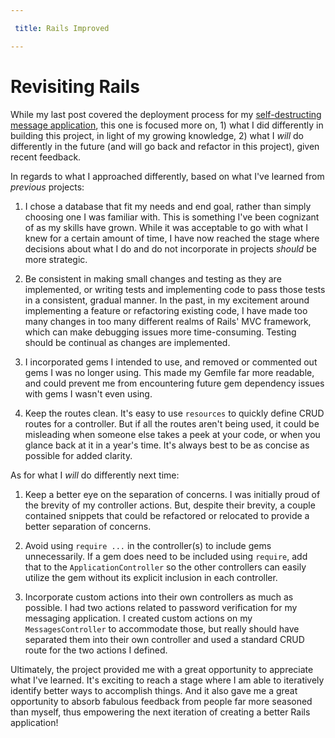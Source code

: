 ```yaml
---

 title: Rails Improved

---
```


# Revisiting Rails 

While my last post covered the deployment process for my [self-destructing message application](https://still-shore-38939.herokuapp.com/), this one is focused more on, 1) what I did differently in building this project, in light of my growing knowledge, 2) what I *will* do differently in the future (and will go back and refactor in this project), given recent feedback. 

In regards to what I approached differently, based on what I've learned from *previous* projects:

1. I chose a database that fit my needs and end goal, rather than simply choosing one I was familiar with. This is something I've been cognizant of as my skills have grown. While it was acceptable to go with what I knew for a certain amount of time, I have now reached the stage where decisions about what I do and do not incorporate in projects *should* be more strategic. 

2. Be consistent in making small changes and testing as they are implemented, or writing tests and implementing code to pass those tests in a consistent, gradual manner. In the past, in my excitement around implementing a feature or refactoring existing code, I have made too many changes in too many different realms of Rails' MVC framework, which can make debugging issues more time-consuming. Testing should be continual as changes are implemented. 

3. I incorporated gems I intended to use, and removed or commented out gems I was no longer using. This made my Gemfile far more readable, and could prevent me from encountering future gem dependency issues with gems I wasn't even using.

4. Keep the routes clean. It's easy to use `resources` to quickly define CRUD routes for a controller. But if all the routes aren't being used, it could be misleading when someone else takes a peek at your code, or when you glance back at it in a year's time. It's always best to be as concise as possible for added clarity. 

As for what I *will* do differently next time: 

1. Keep a better eye on the separation of concerns. I was initially proud of the brevity of my controller actions. But, despite their brevity, a couple contained snippets that could be refactored or relocated to provide a better separation of concerns.

2. Avoid using `require ...` in the controller(s) to include gems unnecessarily. If a gem does need to be included using `require`, add that to the `ApplicationController` so the other controllers can easily utilize the gem without its explicit inclusion in each controller. 

3. Incorporate custom actions into their own controllers as much as possible. I had two actions related to password verification for my messaging application. I created custom actions on my `MessagesController` to accommodate those, but really should have separated them into their own controller and used a standard CRUD route for the two actions I defined. 

Ultimately, the project provided me with a great opportunity to appreciate what I've learned. It's exciting to reach a stage where I am able to iteratively identify better ways to accomplish things. And it also gave me a great opportunity to absorb fabulous feedback from people far more seasoned than myself, thus empowering the next iteration of creating a better Rails application!




